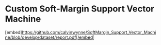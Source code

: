 # Custom Soft-Margin Support Vector Machine

[embed]https://github.com/calvinwynne/SoftMargin_Support_Vector_Machine/blob/develop/dataset/report.pdf[/embed]
